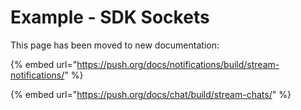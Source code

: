 # Example - SDK Sockets

This page has been moved to new documentation:

{% embed url="https://push.org/docs/notifications/build/stream-notifications/" %}

{% embed url="https://push.org/docs/chat/build/stream-chats/" %}
